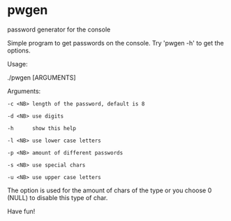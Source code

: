 # pwgen
password generator for the console

Simple program to get passwords on the console. Try 'pwgen -h' to get the options.

Usage:

./pwgen [ARGUMENTS]

Arguments:

	-c <NB>	length of the password, default is 8
	
	-d <NB>	use digits
	
	-h     	show this help
	
	-l <NB>	use lower case letters
	
	-p <NB>	amount of different passwords
	
	-s <NB>	use special chars
	
	-u <NB>	use upper case letters
	

The <NB> option is used for the amount of chars of the type or you choose 0 (NULL) to disable this type of char.

Have fun!
